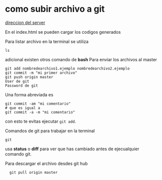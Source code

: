 # como subir archivo a git

[direccion del server](http://comoprogramar-lsolishidalgo305885.codeanyapp.com/)

En el index.html se pueden cargar los codigos generados

Para listar archivo en la terminal se utiliza

    ls
adicional existen otros comando de **bash** 
Para enviar los archivos al master

    git add nombredearchivo1.ejemplo nombredearchivo2.ejemplo
    git commit -m "mi primer archivo"
    git push origin master
    User de git
    Password de git

Una forma abreviada es

    git commit -am "mi comentario"
    # que es igual a
    git commit -a -m "mi comentario"

con esto te evitas ejecutar `git add`.

Comandos de git para trabajar en la terminal

    git

usa **status** o **diff** para ver que has cambiado antes de ejecualquier comando git.

Para descargar el archivo desdes git hub

      git pull origin master





